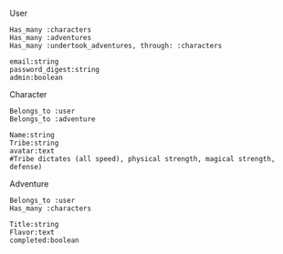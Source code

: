 User

    Has_many :characters
    Has_many :adventures
    Has_many :undertook_adventures, through: :characters

    email:string
    password_digest:string
    admin:boolean

Character

    Belongs_to :user
    Belongs_to :adventure

    Name:string
    Tribe:string
    avatar:text
    #Tribe dictates (all speed), physical strength, magical strength, defense)

Adventure

    Belongs_to :user
    Has_many :characters

    Title:string
    Flavor:text
    completed:boolean
